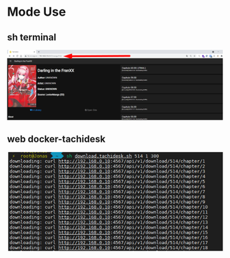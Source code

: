 

# Mode Use

## sh terminal

![](img/docker-tachidesk.png)

## web docker-tachidesk

![](img/download-terminal.png)